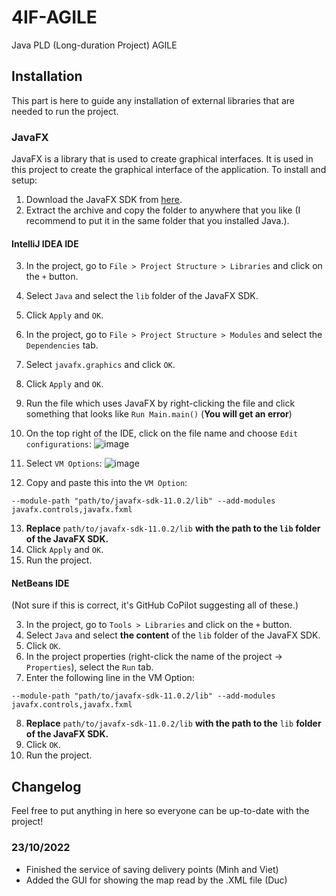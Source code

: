 # 4IF-AGILE
Java PLD (Long-duration Project) AGILE


## Installation
This part is here to guide any installation of external libraries that are needed to run the project.

### JavaFX
JavaFX is a library that is used to create graphical interfaces. It is used in this project to create the graphical interface of the application.
To install and setup:
1. Download the JavaFX SDK from [here](https://gluonhq.com/products/javafx/).
2. Extract the archive and copy the folder to anywhere that you like (I recommend to put it in the same folder that you installed Java.).

#### __IntelliJ IDEA__ IDE
3. In the project, go to `File > Project Structure > Libraries` and click on the `+` button.
4. Select `Java` and select the `lib` folder of the JavaFX SDK.
5. Click `Apply` and `OK`.
6. In the project, go to `File > Project Structure > Modules` and select the `Dependencies` tab.
7. Select `javafx.graphics` and click `OK`.
8. Click `Apply` and `OK`.
9. Run the file which uses JavaFX by right-clicking the file and click something that looks like `Run Main.main()` (__You will get an error__)
10. On the top right of the IDE, click on the file name and choose `Edit configurations`:
![image](https://user-images.githubusercontent.com/94907884/197814722-4db2c0f4-ca5a-47e4-b809-2ce3deea0f76.png)

11. Select `VM Options`:
![image](https://user-images.githubusercontent.com/94907884/197815076-53ed7bab-cd11-40c1-9bf5-dddf425a686c.png)
12. Copy and paste this into the `VM Option`:
```
--module-path "path/to/javafx-sdk-11.0.2/lib" --add-modules javafx.controls,javafx.fxml
```
13. __Replace__ `path/to/javafx-sdk-11.0.2/lib` __with the path to the `lib` folder of the JavaFX SDK.__
14. Click `Apply` and `OK`.
15. Run the project.

#### __NetBeans__ IDE
(Not sure if this is correct, it's GitHub CoPilot suggesting all of these.)

3. In the project, go to `Tools > Libraries` and click on the `+` button.
4. Select `Java` and select __the content__ of the `lib` folder of the JavaFX SDK.
5. Click `OK`.
6. In the project properties (right-click the name of the project -> `Properties`), select the `Run` tab.
7. Enter the following line in the VM Option:
```
--module-path "path/to/javafx-sdk-11.0.2/lib" --add-modules javafx.controls,javafx.fxml
```
8. __Replace__ `path/to/javafx-sdk-11.0.2/lib` __with the path to the__ `lib` __folder of the JavaFX SDK.__
9. Click `OK`.
10. Run the project.
## Changelog
Feel free to put anything in here so everyone can be up-to-date with the project!

### 23/10/2022
- Finished the service of saving delivery points (Minh and Viet)
- Added the GUI for showing the map read by the .XML file (Duc)
